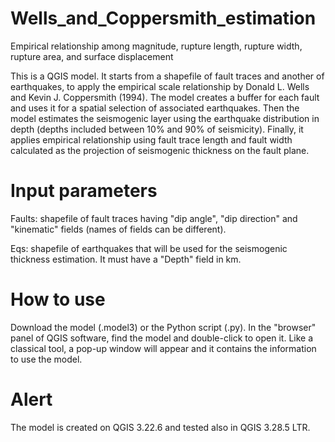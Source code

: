 # Wells_and_Coppersmith_estimation
Empirical relationship among magnitude, rupture length, rupture width, rupture area, and surface displacement

This is a QGIS model. It starts from a shapefile of fault traces and another of earthquakes, to apply the empirical scale relationship by Donald L. Wells and Kevin J. Coppersmith (1994). The model creates a buffer for each fault and uses it for a spatial selection of associated earthquakes. Then the model estimates the seismogenic layer using the earthquake distribution in depth (depths included between 10% and 90% of seismicity). Finally, it applies empirical relationship using fault trace length and fault width calculated as the projection of seismogenic thickness on the fault plane.

# Input parameters
Faults: shapefile of fault traces having "dip angle", "dip direction" and "kinematic" fields (names of fields can be different).

Eqs: shapefile of earthquakes that will be used for the seismogenic thickness estimation. It must have a "Depth" field in km.

# How to use
Download the model (.model3) or the Python script (.py). In the "browser" panel of QGIS software, find the model and double-click to open it. Like a classical tool, a pop-up window will appear and it contains the information to use the model.

# Alert
The model is created on QGIS 3.22.6 and tested also in QGIS 3.28.5 LTR.
